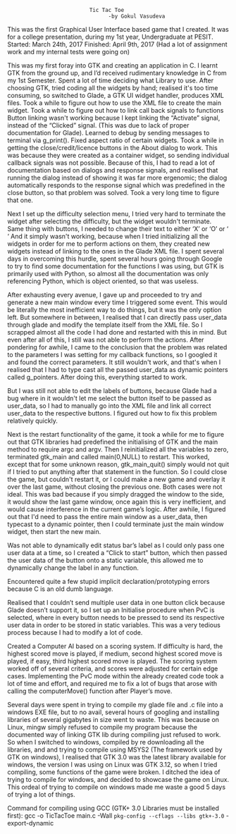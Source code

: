                               ﻿Tic Tac Toe
                                    -by Gokul Vasudeva


This was the first Graphical User Interface based game that I created.
It was for a college presentation, during my 1st year, Undergraduate at PESIT.
Started: March 24th, 2017
Finished: April 9th, 2017  (Had a lot of assignment work and my internal tests were going on)


This was my first foray into GTK and creating an application in C.
I learnt GTK from the ground up, and I’d received rudimentary knowledge in C from my 1st Semester.
Spent a lot of time deciding what Library to use.
After choosing GTK, tried coding all the widgets by hand; realised it's
too time consuming, so switched to Glade, a GTK UI widget handler, produces XML files.
Took a while to figure out how to use the XML file to create the
main widget.
Took a while to figure out how to link call back signals to functions
Button linking wasn't working because I kept linking the “Activate” signal, instead of the
“Clicked” signal. (This was due to lack of proper documentation for Glade).
Learned to debug by sending messages to terminal via g_print().
Fixed aspect ratio of certain widgets.
Took a while in getting the close/credit/licence buttons in the About dialog to work.
This was because they were created as a container widget, so sending individual
callback signals was not possible. Because of this, I had to read a lot of
documentation based on dialogs and response signals, and realised that
running the dialog instead of showing it was far more ergenomic;
the dialog automatically responds to the response signal which was predefined in the close button,
so that problem was solved. Took a very long time to figure that one.


Next I set up the difficulty selection menu, I tried very hard to terminate the
widget after selecting the difficulty, but the widget wouldn't terminate.
Same thing with buttons, I needed to change their text to either ‘X’ or ‘O’ or ‘ ‘
And it simply wasn't working, because when I tried initializing all the widgets
in order for me to perform actions on them, they created new widgets instead of
linking to the ones in the Glade XML file. I spent several days in overcoming
this hurdle, spent several hours going through Google to try to find some
documentation for the functions I was using, but GTK is primarily used with
Python, so almost all the documentation was only referencing Python, which is
object oriented, so that was useless.


After exhausting every avenue, I gave up and proceeded to try and generate
a new main window every time I triggered some event. This would be literally the
most inefficient way to do things, but it was the only option left.
But somewhere in between, I realised that I can directly pass user_data through
glade and modify the template itself from the XML file.
So I scrapped almost all the code I had done and restarted with this in mind.
But even after all of this, I still was not able to perform the actions.
After pondering for awhile, I came to the conclusion that the problem was
related to the parameters I was setting for my callback functions, so I googled
it and found the correct parameters. It still wouldn't work, and that's when I
realised that I had to type cast all the passed user_data as dynamic pointers
called g_pointers. After doing this, everything started to work.


But I was still not able to edit the labels of buttons, because Glade had a bug
where in it wouldn't let me select the button itself to be passed as user_data,
so I had to manually go into the XML file and link all correct user_data to the
respective buttons. I figured out how to fix this problem relatively quickly.


Next is the restart functionality of the game, it took a while for me to figure
out that GTK libraries had predefined the initialising of GTK and the main method
to require argc and argv. Then I reinitialized all the variables to zero, terminated
gtk_main and called main(0,NULL) to restart. This worked, except that for some
unknown reason, gtk_main_quit() simply would not quit if I tried to put anything after that
statement in the function. So I could close the game, but couldn't restart it,
or I could make a new game and overlay it over the last game, without closing the previous one.
Both cases were not ideal.
This was bad because if you simply dragged the window to the side, it would show
the last game window, once again this is very inefficient, and would cause
interference in the current game’s logic. After awhile, I figured out that I'd need
to pass the entire main window as a user_data, then typecast to a dynamic pointer,
then I could terminate just the main window widget, then start the new main.


Was not able to dynamically edit status bar’s label as I could only pass one user data at a time,
so I created a “Click to start” button, which then passed the user data of the button onto a static variable,
this allowed me to dynamically change the label in any function.


Encountered quite a few stupid implicit declaration/prototyping errors because C is an old dumb language.


Realised that I couldn’t send multiple user data in one button click because Glade doesn’t support it,
so I set up an Initialise procedure when PvC is selected,
where in every button needs to be pressed to send its respective user data in order to be stored in static variables.
This was a very tedious process because I had to modify a lot of code.


Created a Computer AI based on a scoring system. If difficulty is hard,
the highest scored move is played, if medium, second highest scored move is played, if easy,
third highest scored move is played. The scoring system worked off of several criteria,
and scores were adjusted for certain edge cases.
Implementing the PvC mode within the already created code took a lot of time and effort,
and required me to fix a lot of bugs that arose with calling the computerMove() function after Player’s move.


Several days were spent in trying to compile my glade file and .c file into a
windows EXE file, but to no avail, several hours of googling and installing
libraries of several gigabytes in size went to waste. This was because on Linux,
mingw simply refused to compile my program because the documented way of linking
GTK lib during compiling just refused to work.
So when I switched to windows, compiled by re downloading all the libraries,
and and trying to compile using MSYS2 (The framework used by GTK on windows),
I realised that GTK 3.0 was the latest library available for windows, the version
I was using on Linux was GTK 3.12, so when I tried compiling, some functions
of the game were broken. I ditched the idea of trying to compile for windows,
and decided to showcase the game on Linux. This ordeal of trying to compile
on windows made me waste a good 5 days of trying a lot of things.


Command for compiling using GCC (GTK+ 3.0 Libraries must be installed first):
gcc -o TicTacToe main.c -Wall `pkg-config --cflags --libs gtk+-3.0` -export-dynamic
